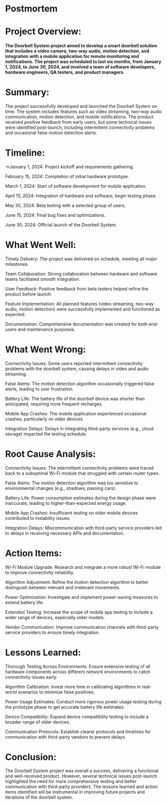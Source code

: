 #		Postmortem

#		Project Overview:

####		The Doorbell System project aimed to develop a smart doorbell solution that includes a video camera, two-way audio, motion detection, and integration with a mobile application for remote monitoring and notifications. The project was scheduled to last six months, from January 1, 2024, to June 30, 2024, and involved a team of software developers, hardware engineers, QA testers, and product managers.


#		Summary:

The project successfully developed and launched the Doorbell System on time. The system includes features such as video streaming, two-way audio communication, motion detection, and mobile notifications. The product received positive feedback from early users, but some technical issues were identified post-launch, including intermittent connectivity problems and occasional false motion detection alerts.


#		Timeline:

->January 1, 2024: Project kickoff and requirements gathering.

February 15, 2024: Completion of initial hardware prototype.

March 1, 2024: Start of software development for mobile application.

April 15, 2024: Integration of hardware and software; begin testing phase.

May 30, 2024: Beta testing with a selected group of users.

June 15, 2024: Final bug fixes and optimizations.

June 30, 2024: Official launch of the Doorbell System.


#		What Went Well:

Timely Delivery: The project was delivered on schedule, meeting all major milestones.

Team Collaboration: Strong collaboration between hardware and software teams facilitated smooth integration.

User Feedback: Positive feedback from beta testers helped refine the product before launch.

Feature Implementation: All planned features (video streaming, two-way audio, motion detection) were successfully implemented and functioned as expected.

Documentation: Comprehensive documentation was created for both end-users and maintenance purposes.


#		What Went Wrong:

Connectivity Issues: Some users reported intermittent connectivity problems with the doorbell system, causing delays in video and audio streaming.

False Alerts: The motion detection algorithm occasionally triggered false alerts, leading to user frustration.

Battery Life: The battery life of the doorbell device was shorter than anticipated, requiring more frequent recharges.

Mobile App Crashes: The mobile application experienced occasional crashes, particularly on older devices.

Integration Delays: Delays in integrating third-party services (e.g., cloud storage) impacted the testing schedule.


#		Root Cause Analysis:

Connectivity Issues: The intermittent connectivity problems were traced back to a suboptimal Wi-Fi module that struggled with certain router types.

False Alerts: The motion detection algorithm was too sensitive to environmental changes (e.g., shadows, passing cars).

Battery Life: Power consumption estimates during the design phase were inaccurate, leading to higher-than-expected energy usage.

Mobile App Crashes: Insufficient testing on older mobile devices contributed to instability issues.

Integration Delays: Miscommunication with third-party service providers led to delays in receiving necessary APIs and documentation.


#		Action Items:

Wi-Fi Module Upgrade: Research and integrate a more robust Wi-Fi module to improve connectivity reliability.

Algorithm Adjustment: Refine the motion detection algorithm to better distinguish between relevant and irrelevant movements.

Power Optimization: Investigate and implement power-saving measures to extend battery life.

Extended Testing: Increase the scope of mobile app testing to include a wider range of devices, especially older models.

Vendor Communication: Improve communication channels with third-party service providers to ensure timely integration.


#		Lessons Learned:

Thorough Testing Across Environments: Ensure extensive testing of all hardware components across different network environments to catch connectivity issues early.

Algorithm Calibration: Invest more time in calibrating algorithms in real-world scenarios to minimize false positives.

Power Usage Estimates: Conduct more rigorous power usage testing during the prototype phase to get accurate battery life estimates.

Device Compatibility: Expand device compatibility testing to include a broader range of older devices.

Communication Protocols: Establish clearer protocols and timelines for communication with third-party vendors to prevent delays.


#		Conclusion:

The Doorbell System project was overall a success, delivering a functional and well-received product. However, several technical issues post-launch highlighted the need for more comprehensive testing and better communication with third-party providers. The lessons learned and action items identified will be instrumental in improving future projects and iterations of the doorbell system.


